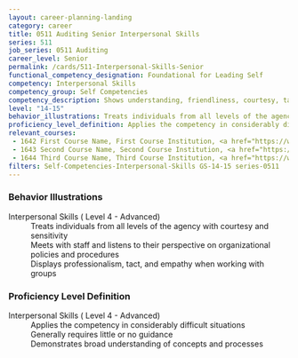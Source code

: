 ```yaml
---
layout: career-planning-landing
category: career
title: 0511 Auditing Senior Interpersonal Skills
series: 511
job_series: 0511 Auditing
career_level: Senior
permalink: /cards/511-Interpersonal-Skills-Senior
functional_competency_designation: Foundational for Leading Self
competency: Interpersonal Skills
competency_group: Self Competencies
competency_description: Shows understanding, friendliness, courtesy, tact, empathy, concern, and politeness to others; develops and maintains effective relationships with others; may include effectively dealing with individuals who are difficult, hostile, or distressed; relates well to people from varied backgrounds and different situations; is sensitive to cultural diversity, race, gender, disabilities, and other individual differences
level: "14-15"
behavior_illustrations: Treats individuals from all levels of the agency with courtesy and sensitivity ? Meets with staff and listens to their perspective on organizational policies and procedures ? Displays professionalism, tact, and empathy when working with groups
proficiency_level_definition: Applies the competency in considerably difficult situations ? Generally requires little or no guidance ? Demonstrates broad understanding of concepts and processes
relevant_courses: 
 - 1642 First Course Name, First Course Institution, <a href="https://www.cfo.gov">www.cfo.gov</a>
 - 1643 Second Course Name, Second Course Institution, <a href="https://www.cfo.gov">www.cfo.gov</a>
 - 1644 Third Course Name, Third Course Institution, <a href="https://www.cfo.gov">www.cfo.gov</a>
filters: Self-Competencies-Interpersonal-Skills GS-14-15 series-0511
---
```


<div class="desktop:grid-col-6 margin-y-205">
  <div class="border-top-05 bg-white padding-2 shadow-5 height-full members-hover border-1px border-gray-30 border-top-orange radius-lg">
    <h3>Behavior Illustrations</h3>
    <dl class="text-base"><dt>Interpersonal Skills ( Level 4 - Advanced)</dt><dd>Treats individuals from all levels of the agency with courtesy and sensitivity </dd><dd> Meets with staff and listens to their perspective on organizational policies and procedures </dd><dd> Displays professionalism, tact, and empathy when working with groups</dd></dl>
  </div>
</div>
<div class="desktop:grid-col-6 margin-y-205">
  <div class="border-top-05 bg-white padding-2 shadow-5 height-full members-hover border-1px border-gray-30 border-top-orange radius-lg">
    <h3>Proficiency Level Definition</h3>
    <dl class="text-base"><dt>Interpersonal Skills ( Level 4 - Advanced)</dt><dd>Applies the competency in considerably difficult situations </dd><dd> Generally requires little or no guidance </dd><dd> Demonstrates broad understanding of concepts and processes</dd></dl>
  </div>
</div>